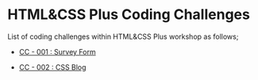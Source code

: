 # HTML&CSS Plus Coding Challenges

List of coding challenges within HTML&CSS Plus workshop as follows;

- [CC - 001 : Survey Form](./CC-001/Readme.md)

- [CC - 002 : CSS Blog](./CC-002/README.pdf)

